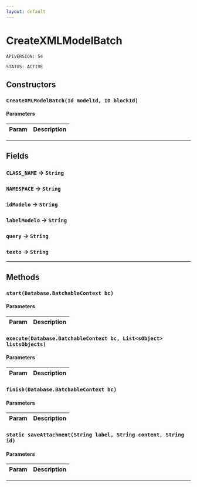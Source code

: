 ```yaml
---
layout: default
---
```

# CreateXMLModelBatch

`APIVERSION: 54`

`STATUS: ACTIVE`
## Constructors
### `CreateXMLModelBatch(Id modelId, ID blockId)`
#### Parameters
|Param|Description|
|---|---|

---
## Fields

### `CLASS_NAME` → `String`


### `NAMESPACE` → `String`


### `idModelo` → `String`


### `labelModelo` → `String`


### `query` → `String`


### `texto` → `String`


---
## Methods
### `start(Database.BatchableContext bc)`
#### Parameters
|Param|Description|
|---|---|

### `execute(Database.BatchableContext bc, List<sObject> listsObjects)`
#### Parameters
|Param|Description|
|---|---|

### `finish(Database.BatchableContext bc)`
#### Parameters
|Param|Description|
|---|---|

### `static saveAttachment(String label, String content, String id)`
#### Parameters
|Param|Description|
|---|---|

---
